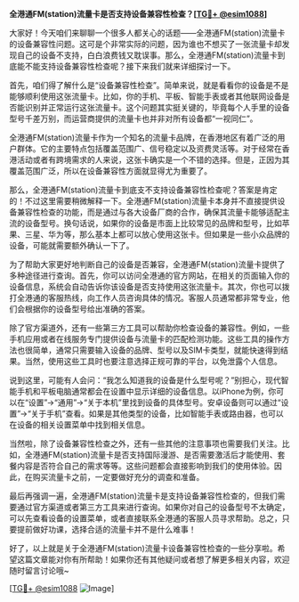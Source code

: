 **全港通FM(station)流量卡是否支持设备兼容性检查？[[TG💪+ @esim1088](https://t.me/s/esim1088)]**

大家好！今天咱们来聊聊一个很多人都关心的话题——全港通FM(station)流量卡的设备兼容性问题。这可是个非常实际的问题，因为谁也不想买了一张流量卡却发现自己的设备不支持，白白浪费钱又耽误事。那么，全港通FM(station)流量卡到底能不能支持设备兼容性检查呢？接下来我们就来详细探讨一下。

首先，咱们得了解什么是“设备兼容性检查”。简单来说，就是看看你的设备是不是能够顺利使用这张流量卡。比如，你的手机、平板、智能手表或者其他联网设备是否能识别并正常运行这张流量卡。这个问题其实挺关键的，毕竟每个人手里的设备型号千差万别，而运营商提供的流量卡也并非对所有设备都“一视同仁”。

全港通FM(station)流量卡作为一个知名的流量卡品牌，在香港地区有着广泛的用户群体。它的主要特点包括覆盖范围广、信号稳定以及资费灵活等。对于经常在香港活动或者有跨境需求的人来说，这张卡确实是一个不错的选择。但是，正因为其覆盖范围广泛，所以在设备兼容性方面就显得尤为重要了。

那么，全港通FM(station)流量卡到底支不支持设备兼容性检查呢？答案是肯定的！不过这里需要稍微解释一下。全港通FM(station)流量卡本身并不直接提供设备兼容性检查的功能，而是通过与各大设备厂商的合作，确保其流量卡能够适配主流的设备型号。换句话说，如果你的设备是市面上比较常见的品牌和型号，比如苹果、三星、华为等，那么基本上都可以放心使用这张卡。但如果是一些小众品牌的设备，可能就需要额外确认一下了。

为了帮助大家更好地判断自己的设备是否兼容，全港通FM(station)流量卡提供了多种途径进行查询。首先，你可以访问全港通的官方网站，在相关的页面输入你的设备信息，系统会自动告诉你该设备是否支持使用这张流量卡。其次，你也可以拨打全港通的客服热线，向工作人员咨询具体的情况。客服人员通常都非常专业，他们会根据你的设备型号给出准确的答案。

除了官方渠道外，还有一些第三方工具可以帮助你检查设备的兼容性。例如，一些手机应用或者在线服务专门提供设备与流量卡的匹配检测功能。这些工具的操作方法也很简单，通常只需要输入设备的品牌、型号以及SIM卡类型，就能快速得到结果。当然，使用这些工具时也要注意选择正规可靠的平台，以免泄露个人信息。

说到这里，可能有人会问：“我怎么知道我的设备是什么型号呢？”别担心，现代智能手机和平板电脑通常都会在设置中显示详细的设备信息。以iPhone为例，你可以在“设置”→“通用”→“关于本机”里找到设备的具体型号。安卓设备则可以通过“设置”→“关于手机”查看。如果是其他类型的设备，比如智能手表或路由器，也可以在设备的相关设置菜单中找到相关信息。

当然啦，除了设备兼容性检查之外，还有一些其他的注意事项也需要我们关注。比如，全港通FM(station)流量卡是否支持国际漫游、是否需要激活后才能使用、套餐内容是否符合自己的需求等等。这些问题都会直接影响到我们的使用体验。因此，在购买流量卡之前，一定要做好充分的调查和准备。

最后再强调一遍，全港通FM(station)流量卡是支持设备兼容性检查的，但我们需要通过官方渠道或者第三方工具来进行查询。如果你对自己的设备型号不太确定，可以先查看设备的设置菜单，或者直接联系全港通的客服人员寻求帮助。总之，只要提前做好功课，选择合适的流量卡并不是什么难事！

好了，以上就是关于全港通FM(station)流量卡设备兼容性检查的一些分享啦。希望这篇文章能对你有所帮助！如果你还有其他疑问或者想了解更多相关内容，欢迎随时留言讨论哦~

[[TG💪+ @esim1088](https://t.me/s/esim1088) ![Image](https://i.postimg.cc/4NQfJmqS/Snipaste-2025-05-13-00-14-12.png)]